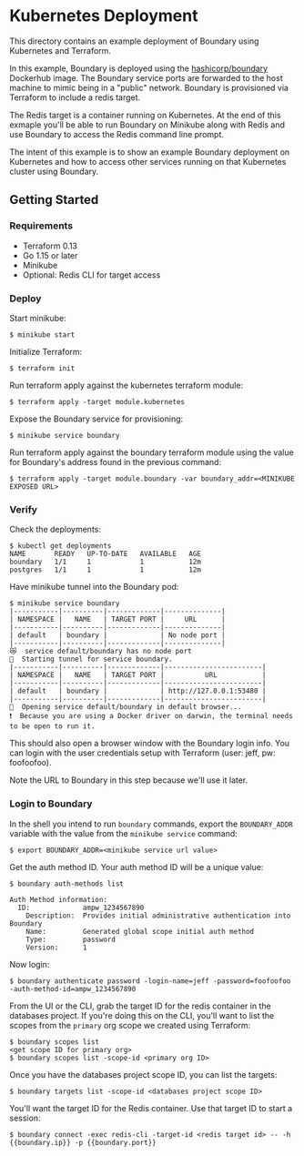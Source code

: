 # Kubernetes Deployment

This directory contains an example deployment of Boundary using Kubernetes and Terraform.

In this example, Boundary is deployed using the [hashicorp/boundary](https://hub.docker.com/r/hashicorp/boundary) Dockerhub image. The Boundary service ports are forwarded to the host machine to mimic being in a "public" network. Boundary is provisioned via Terraform to include a redis target.

The Redis target is a container running on Kubernetes. At the end of this exmaple you'll be able to run Boundary on Minikube along with Redis and use Boundary to access the Redis command line prompt.

The intent of this example is to show an example Boundary deployment on Kubernetes and how to access other services running on that Kubernetes cluster using Boundary.  

## Getting Started

### Requirements
- Terraform 0.13
- Go 1.15 or later
- Minikube
- Optional: Redis CLI for target access

### Deploy

Start minikube:

```
$ minikube start
```

Initialize Terraform:

```
$ terraform init
```

Run terraform apply against the kubernetes terraform module:

```
$ terraform apply -target module.kubernetes
```

Expose the Boundary service for provisioning:

```
$ minikube service boundary
```

Run terraform apply against the boundary terraform module using the value for Boundary's 
address found in the previous command:

```
$ terraform apply -target module.boundary -var boundary_addr=<MINIKUBE EXPOSED URL>
```

### Verify

Check the deployments:

```
$ kubectl get deployments
NAME       READY   UP-TO-DATE   AVAILABLE   AGE
boundary   1/1     1            1           12m
postgres   1/1     1            1           12m
```

Have minikube tunnel into the Boundary pod:

```
$ minikube service boundary
|-----------|----------|-------------|--------------|
| NAMESPACE |   NAME   | TARGET PORT |     URL      |
|-----------|----------|-------------|--------------|
| default   | boundary |             | No node port |
|-----------|----------|-------------|--------------|
😿  service default/boundary has no node port
🏃  Starting tunnel for service boundary.
|-----------|----------|-------------|------------------------|
| NAMESPACE |   NAME   | TARGET PORT |          URL           |
|-----------|----------|-------------|------------------------|
| default   | boundary |             | http://127.0.0.1:53480 |
|-----------|----------|-------------|------------------------|
🎉  Opening service default/boundary in default browser...
❗  Because you are using a Docker driver on darwin, the terminal needs to be open to run it.

```

This should also open a browser window with the Boundary login info. You can login with the 
user credentials setup with Terraform (user: jeff, pw: foofoofoo).

Note the URL to Boundary in this step because we'll use it later.

### Login to Boundary

In the shell you intend to run `boundary` commands, export the `BOUNDARY_ADDR` variable with 
the value from the `minikube service` command:

```
$ export BOUNDARY_ADDR=<minikube service url value>
```

Get the auth method ID. Your auth method ID will be a unique value:

```
$ boundary auth-methods list

Auth Method information:
  ID:             ampw_1234567890
    Description:  Provides initial administrative authentication into Boundary
    Name:         Generated global scope initial auth method
    Type:         password
    Version:      1
```

Now login:

```
$ boundary authenticate password -login-name=jeff -password=foofoofoo -auth-method-id=ampw_1234567890
```

From the UI or the CLI, grab the target ID for the redis container in the databases project. If
you're doing this on the CLI, you'll want to list the scopes from the `primary` org scope we 
created using Terraform:

```
$ boundary scopes list
<get scope ID for primary org>
$ boundary scopes list -scope-id <primary org ID>
```

Once you have the databases project scope ID, you can list the targets:

```
$ boundary targets list -scope-id <databases project scope ID>
```

You'll want the target ID for the Redis container. Use that target ID to start a session:

```
$ boundary connect -exec redis-cli -target-id <redis target id> -- -h {{boundary.ip}} -p {{boundary.port}}
```

